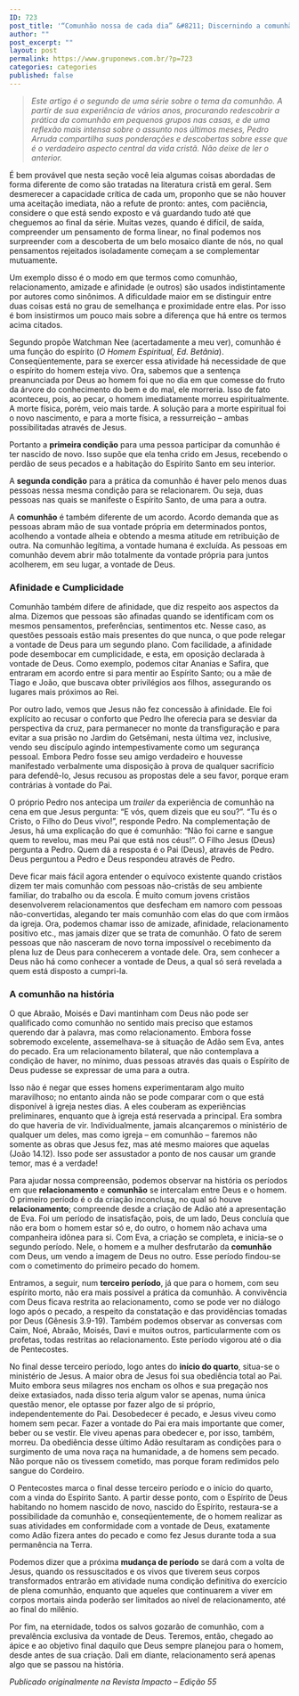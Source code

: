 ```yaml
---
ID: 723
post_title: '“Comunhão nossa de cada dia” &#8211; Discernindo a comunhão'
author: ""
post_excerpt: ""
layout: post
permalink: https://www.gruponews.com.br/?p=723
categories: categories
published: false
---
```

<blockquote><em>Este artigo é o segundo de uma série sobre o tema da comunhão. A partir de sua experiência de vários anos, procurando redescobrir a prática da comunhão em pequenos grupos nas casas, e de uma reflexão mais intensa sobre o assunto nos últimos meses, Pedro Arruda compartilha suas ponderações e descobertas sobre esse que é o verdadeiro aspecto central da vida cristã. Não deixe de ler o anterior.</em></blockquote>
É bem provável que nesta seção você leia algumas coisas abordadas de forma diferente de como são tratadas na literatura cristã em geral. Sem desmerecer a capacidade crítica de cada um, proponho que se não houver uma aceitação imediata, não a refute de pronto: antes, com paciência, considere o que está sendo exposto e vá guardando tudo até que cheguemos ao final da série. Muitas vezes, quando é difícil, de saída, compreender um pensamento de forma linear, no final podemos nos surpreender com a descoberta de um belo mosaico diante de nós, no qual pensamentos rejeitados isoladamente começam a se complementar mutuamente.

Um exemplo disso é o modo em que termos como comunhão, relacionamento, amizade e afinidade (e outros) são usados indistintamente por autores como sinônimos. A dificuldade maior em se distinguir entre duas coisas está no grau de semelhança e proximidade entre elas. Por isso é bom insistirmos um pouco mais sobre a diferença que há entre os termos acima citados.

Segundo propõe Watchman Nee (acertadamente a meu ver), comunhão é uma função do espírito (<em>O Homem Espiritual, Ed. Betânia</em>). Conseqüentemente, para se exercer essa atividade há necessidade de que o espírito do homem esteja vivo. Ora, sabemos que a sentença preanunciada por Deus ao homem foi que no dia em que comesse do fruto da árvore do conhecimento do bem e do mal, ele morreria. Isso de fato aconteceu, pois, ao pecar, o homem imediatamente morreu espiritualmente. A morte física, porém, veio mais tarde. A solução para a morte espiritual foi o novo nascimento, e para a morte física, a ressurreição – ambas possibilitadas através de Jesus.

Portanto a <strong>primeira condição</strong> para uma pessoa participar da comunhão é ter nascido de novo. Isso supõe que ela tenha crido em Jesus, recebendo o perdão de seus pecados e a habitação do Espírito Santo em seu interior.

A <strong>segunda condição</strong> para a prática da comunhão é haver pelo menos duas pessoas nessa mesma condição para se relacionarem. Ou seja, duas pessoas nas quais se manifeste o Espírito Santo, de uma para a outra.

A <strong>comunhão</strong> é também diferente de um acordo. Acordo demanda que as pessoas abram mão de sua vontade própria em determinados pontos, acolhendo a vontade alheia e obtendo a mesma atitude em retribuição de outra. Na comunhão legítima, a vontade humana é excluída. As pessoas em comunhão devem abrir mão totalmente da vontade própria para juntos acolherem, em seu lugar, a vontade de Deus.
<h3><strong> </strong>Afinidade e Cumplicidade</h3>
Comunhão também difere de afinidade, que diz respeito aos aspectos da alma. Dizemos que pessoas são afinadas quando se identificam com os mesmos pensamentos, preferências, sentimentos etc. Nesse caso, as questões pessoais estão mais presentes do que nunca, o que pode relegar a vontade de Deus para um segundo plano. Com facilidade, a afinidade pode desembocar em cumplicidade, e esta, em oposição declarada à vontade de Deus. Como exemplo, podemos citar Ananias e Safira, que entraram em acordo entre si para mentir ao Espírito Santo; ou a mãe de Tiago e João, que buscava obter privilégios aos filhos, assegurando os lugares mais próximos ao Rei.

Por outro lado, vemos que Jesus não fez concessão à afinidade. Ele foi explícito ao recusar o conforto que Pedro lhe oferecia para se desviar da perspectiva da cruz, para permanecer no monte da transfiguração e para evitar a sua prisão no Jardim do Getsêmani, nesta última vez, inclusive, vendo seu discípulo agindo intempestivamente como um segurança pessoal. Embora Pedro fosse seu amigo verdadeiro e houvesse manifestado verbalmente uma disposição à prova de qualquer sacrifício para defendê-lo, Jesus recusou as propostas dele a seu favor, porque eram contrárias à vontade do Pai.

O próprio Pedro nos antecipa um <em>trailer</em> da experiência de comunhão na cena em que Jesus pergunta: “E vós, quem dizeis que eu sou?”. “Tu és o Cristo, o Filho do Deus vivo!”, responde Pedro. Na complementação de Jesus, há uma explicação do que é comunhão: “Não foi carne e sangue quem to revelou, mas meu Pai que está nos céus!”. O Filho Jesus (Deus) pergunta a Pedro. Quem dá a resposta é o Pai (Deus), através de Pedro. Deus perguntou a Pedro e Deus respondeu através de Pedro.

Deve ficar mais fácil agora entender o equívoco existente quando cristãos dizem ter mais comunhão com pessoas não-cristãs de seu ambiente familiar, do trabalho ou da escola. É muito comum jovens cristãos desenvolverem relacionamentos que desfecham em namoro com pessoas não-convertidas, alegando ter mais comunhão com elas do que com irmãos da igreja. Ora, podemos chamar isso de amizade, afinidade, relacionamento positivo etc., mas jamais dizer que se trata de comunhão. O fato de serem pessoas que não nasceram de novo torna impossível o recebimento da plena luz de Deus para conhecerem a vontade dele. Ora, sem conhecer a Deus não há como conhecer a vontade de Deus, a qual só será revelada a quem está disposto a cumpri-la.
<h3><strong> </strong>A comunhão na história</h3>
O que Abraão, Moisés e Davi mantinham com Deus não pode ser qualificado como comunhão no sentido mais preciso que estamos querendo dar à palavra, mas como relacionamento. Embora fosse sobremodo excelente, assemelhava-se à situação de Adão sem Eva, antes do pecado. Era um relacionamento bilateral, que não contemplava a condição de haver, no mínimo, duas pessoas através das quais o Espírito de Deus pudesse se expressar de uma para a outra.

Isso não é negar que esses homens experimentaram algo muito maravilhoso; no entanto ainda não se pode comparar com o que está disponível à igreja nestes dias. A eles couberam as experiências preliminares, enquanto que à igreja está reservada a principal. Era sombra do que haveria de vir. Individualmente, jamais alcançaremos o ministério de qualquer um deles, mas como igreja – em comunhão – faremos não somente as obras que Jesus fez, mas até mesmo maiores que aquelas (João 14.12). Isso pode ser assustador a ponto de nos causar um grande temor, mas é a verdade!

Para ajudar nossa compreensão, podemos observar na história os períodos em que <strong>relacionamento</strong> e <strong>comunhão</strong> se intercalam entre Deus e o homem. O primeiro período é o da criação inconclusa, no qual só houve <strong>relacionamento</strong>; compreende desde a criação de Adão até a apresentação de Eva. Foi um período de insatisfação, pois, de um lado, Deus concluía que não era bom o homem estar só e, do outro, o homem não achava uma companheira idônea para si. Com Eva, a criação se completa, e inicia-se o<em> </em>segundo período. Nele, o homem e a mulher desfrutarão da <strong>comunhão</strong> com Deus, um vendo a imagem de Deus no outro. Esse período findou-se com o cometimento do primeiro pecado do homem.

Entramos, a seguir, num <strong>terceiro período</strong>, já que para o homem, com seu espírito morto, não era mais possível a prática da comunhão. A convivência com Deus ficava restrita ao relacionamento, como se pode ver no diálogo logo após o pecado, a respeito da constatação e das providências tomadas por Deus (Gênesis 3.9-19). Também podemos observar as conversas com Caim, Noé, Abraão, Moisés, Davi e muitos outros, particularmente com os profetas, todas restritas ao relacionamento. Este período vigorou até o dia de Pentecostes.

No final desse terceiro período, logo antes do <strong>início do quarto</strong>, situa-se o ministério de Jesus. A maior obra de Jesus foi sua obediência total ao Pai. Muito embora seus milagres nos encham os olhos e sua pregação nos deixe extasiados, nada disso teria algum valor se apenas, numa única questão menor, ele optasse por fazer algo de si próprio, independentemente do Pai. Desobedecer é pecado, e Jesus viveu como homem sem pecar. Fazer a vontade do Pai era mais importante que comer, beber ou se vestir. Ele viveu apenas para obedecer e, por isso, também, morreu. Da obediência desse último Adão resultaram as condições para o surgimento de uma nova raça na humanidade, a de homens sem pecado. Não porque não os tivessem cometido, mas porque foram redimidos pelo sangue do Cordeiro.

O Pentecostes marca o final desse terceiro período e o início do quarto, com a vinda do Espírito Santo. A partir desse ponto, com o Espírito de Deus habitando no homem nascido de novo, nascido do Espírito, restaura-se a possibilidade da comunhão e, conseqüentemente, de o homem realizar as suas atividades em conformidade com a vontade de Deus, exatamente como Adão fizera antes do pecado e como fez Jesus durante toda a sua permanência na Terra.

Podemos dizer que a próxima <strong>mudança de período</strong> se dará com a volta de Jesus, quando os ressuscitados e os vivos que tiverem seus corpos transformados entrarão em atividade numa condição definitiva do exercício de plena comunhão, enquanto que aqueles que continuarem a viver em corpos mortais ainda poderão ser limitados ao nível de relacionamento, até ao final do milênio.

Por fim, na eternidade, todos os salvos gozarão de comunhão, com a prevalência exclusiva da vontade de Deus. Teremos, então, chegado ao ápice e ao objetivo final daquilo que Deus sempre planejou para o homem, desde antes de sua criação. Dali em diante, relacionamento será apenas algo que se passou na história.

<em>Publicado originalmente na Revista Impacto – Edição 55
</em>